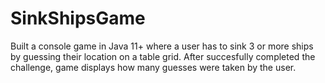 # SinkShipsGame
Built a console game in Java 11+ where a user has to sink 3 or more ships by guessing their location on a table grid. After succesfully completed the challenge, game displays how many guesses were taken by the user.